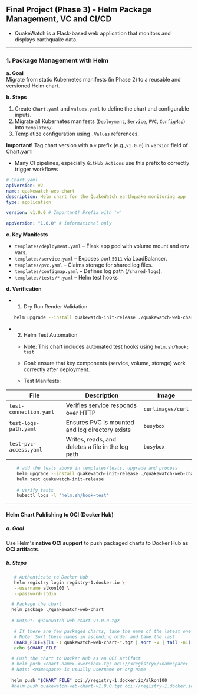 ## Final Project (Phase 3) - Helm Package Management, VC and CI/CD

- QuakeWatch is a Flask-based web application that monitors and displays earthquake data.  
---

### 1. Package Management with Helm

**a. Goal**  
Migrate from static Kubernetes manifests (in Phase 2) to a reusable and versioned Helm chart.

**b. Steps**

1. Create `Chart.yaml` and `values.yaml` to define the chart and configurable inputs.
2. Migrate all Kubernetes manifests (`Deployment`, `Service`, `PVC`, `ConfigMap`) into `templates/`.
3. Templatize configuration using `.Values` references.

**Important!** Tag chart version with a `v` prefix (e.g.,`v1.0.0`) in `version` field of Chart.yaml
- Many CI pipelines, especially `GitHub Actions` use this prefix to correctly trigger workflows
```yaml
# Chart.yaml
apiVersion: v2
name: quakewatch-web-chart
description: Helm chart for the QuakeWatch earthquake monitoring app
type: application

version: v1.0.0 # Important! Prefix with 'v'

appVersion: "1.0.0" # informational only
```


**c. Key Manifests**

- `templates/deployment.yaml` – Flask app pod with volume mount and env vars.
- `templates/service.yaml` – Exposes port `5011` via LoadBalancer.
- `templates/pvc.yaml` – Claims storage for shared log files.
- `templates/configmap.yaml` – Defines log path (`/shared-logs`).
- `templates/tests/*.yaml` – Helm test hooks

**d. Verification**

- 1. Dry Run Render Validation

```bash
   helm upgrade --install quakewatch-init-release ./quakewatch-web-chart --dry-run --debug
```
- 2. Helm Test Automation

  - Note: This chart includes automated test hooks using `helm.sh/hook: test` 

   - Goal: ensure that key components (service, volume, storage) work correctly after deployment.
   - Test Manifests:

| File                                | Description                                       | Image     |
|-------------------------------------|---------------------------------------------------|-----------|
| `test-connection.yaml`              | Verifies service responds over HTTP               | `curlimages/curl` |
| `test-logs-path.yaml`               | Ensures PVC is mounted and log directory exists   | `busybox` |
| `test-pvc-access.yaml`              | Writes, reads, and deletes a file in the log path | `busybox` |

```bash
    # add the tests above in templates/tests, upgrade and process 
    helm upgrade --install quakewatch-init-release ./quakewatch-web-chart
    helm test quakewatch-init-release
    
    # verify tests
    kubectl logs -l "helm.sh/hook=test"
```
---

#### Helm Chart Publishing to OCI (Docker Hub)
##### a. Goal
  Use Helm's **native OCI support** to push packaged charts to Docker Hub as **OCI artifacts**.

 ##### b. Steps
  
```bash
   # Authenticate to Docker Hub
   helm registry login registry-1.docker.io \
   --username alkon100 \
   --password-stdin
```   
```bash
  # Package the chart 
  helm package ./quakewatch-web-chart
  
  # Output: quakewatch-web-chart-v1.0.0.tgz 
 ```
```bash
   # If there are few packaged charts, take the name of the latest one
   # Note: Sort these names in ascending order and take the last
   CHART_FILE=$(ls -1 quakewatch-web-chart-*.tgz | sort -V | tail -n1)
   echo $CHART_FILE
```


```bash
  # Push the chart to Docker Hub as an OCI Artifact 
  # helm push <chart-name>-<version>.tgz oci://<registry>/<namespace>
  # Note: <namespace> is usually username or org name 
  
  helm push "$CHART_FILE" oci://registry-1.docker.io/alkon100
  #helm push quakewatch-web-chart-v1.0.0.tgz oci://registry-1.docker.io/alkon100
```
 